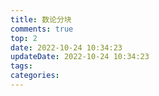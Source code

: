 ```yaml
---
title: 数论分块
comments: true
top: 2
date: 2022-10-24 10:34:23
updateDate: 2022-10-24 10:34:23
tags:
categories:
---
```

